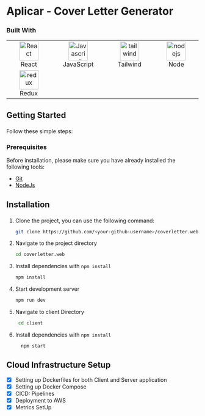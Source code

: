 # <div id="top">Aplicar - Cover Letter Generator</div>

### Built With

 <table width="100%">
     <tbody  width="100%">
  <tr  width="100%">
    <td align="center" width="333px">
      <a href="https://reactjs.org/" target="_blank" rel="noreferrer"><img src="https://raw.githubusercontent.com/danielcranney/readme-generator/main/public/icons/skills/react-colored.svg" width="50" height="50" alt="React" /></a>
      <br>React
    </td>

   <td align="Center" width="333px">
        <a href="https://developer.mozilla.org/en-US/docs/Web/JavaScript" target="_blank" rel="noreferrer"><img src="https://raw.githubusercontent.com/danielcranney/readme-generator/main/public/icons/skills/javascript-colored.svg" width="50" height="50" alt="Javascript" /></a>
    <br>JavaScript
    </td>
  <td align="Center" width="333px">
      <a href="https://tailwindcss.com/" target="_blank" rel="noreferrer"><img src="https://raw.githubusercontent.com/danielcranney/readme-generator/main/public/icons/skills/tailwindcss-colored.svg" width="50" height="50" alt="tailwind" /></a>
    <br>Tailwind
    </td>
  <td align="Center" width="333px">
      <a href="https://nodejs.org/" target="_blank" rel="noreferrer"><img src="https://raw.githubusercontent.com/danielcranney/readme-generator/main/public/icons/skills/nodejs-colored.svg" width="50" height="50" alt="nodejs" /></a>
    <br>Node
    </td>
  </tr>
  <tr>
   <td align="Center" width="333px">
  <a href="https://react-redux.js.org/" target="_blank" rel="noreferrer"><img src="https://raw.githubusercontent.com/danielcranney/readme-generator/main/public/icons/skills/redux-colored.svg" width="50" height="50" alt="redux" /></a>
    <br>Redux
  </td>
  </tr>
</tbody>
  </table>


## <p id="getting_started">Getting Started</p>

Follow these simple steps:

### <p id="prerequisites">Prerequisites</p>

Before installation, please make sure you have already installed the following tools:

-   [Git](https://git-scm.com/downloads)
-   [NodeJs](https://nodejs.org/en/download/)

## <p id="installation">Installation</p>

1. Clone the project, you can use the following command:

    ```bash
    git clone https://github.com/<your-github-username>/coverletter.web.git
    ```

2. Navigate to the project directory

    ```bash
    cd coverletter.web
    ```

3. Install dependencies with `npm install`

    ```bash
    npm install
    ```

4. Start development server

    ```bash
    npm run dev
    ```
5. Navigate to client Directory

    ```bash
     cd client
    ```

6. Install dependencies with `npm install`

    ```bash
      npm start
    ```

## Cloud Infrastructure Setup

- [x] Setting up Dockerfiles for both Client and Server application
- [x] Setting up Docker Compose
- [x] CICD: Pipelines
- [x] Deployment to AWS
- [x] Metrics SetUp